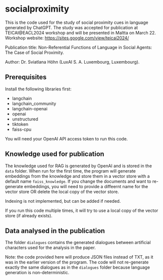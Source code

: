 # socialproximity

This is the code used for the study of social proximity cues in language generated by ChatGPT.
The study was accepted for publication at TEICAI@EACL2024 workshop and will be presented in Maltta on March 22.
Workshop website: https://sites.google.com/view/teicai2024/

Publication title: Non-Referential Functions of Language in Social Agents: The Case of Social Proximity.

Author: Dr. Sviatlana Höhn (LuxAI S. A. Luxembourg, Luxembourg).

## Prerequisites

Install the following libraries first:
- langchain
- langchain_community
- langchain-openai
- openai
- unstructured
- tiktoken
- faiss-cpu 

You will need your OpenAI API access token to run this code. 

## Knowledge used for publication

The knowledge used for RAG is generated by OpenAI and is stored in the `data` folder. When run for the first time, the program will generate embeddings from the knowledge and store them in a vector store with a default name `faiss_knowledge`. If you change the documents and want to re-generate embeddings, you will need to provide a diffeernt name for the vector store OR delete the local copy of the vector store.

Indexing is not implemented, but can be added if needed.

If you run this code multiple times, it will try to use a local copy of the vector store (if already exists).

## Data analysed in the publication

The folder `dialogues` contains the generated dialogues between artificial characters used for the analysis in the paper. 

Note: the code provided here will produce JSON files instead of TXT, as it was in the earlier version of the program. The code will not re-generate exactly the same dialogues as in the `dialogues` folder because language generation is non-deterministic. 